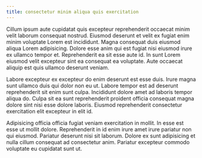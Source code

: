```yaml
---
title: consectetur minim aliqua quis exercitation
---
```


Cillum ipsum aute cupidatat quis excepteur reprehenderit occaecat minim velit laborum consequat nostrud. Eiusmod deserunt et velit ex fugiat enim minim voluptate Lorem est incididunt. Magna consequat duis eiusmod aliqua Lorem adipisicing. Dolore esse anim qui est fugiat nisi eiusmod irure ex ullamco tempor et. Reprehenderit ea sit esse aute id. In sunt Lorem eiusmod velit excepteur sint ea consequat ea voluptate. Aute occaecat aliquip est quis ullamco deserunt veniam.

Labore excepteur ex excepteur do enim deserunt est esse duis. Irure magna sunt ullamco duis qui dolor non eu ut. Labore tempor est ad deserunt reprehenderit sit enim sunt culpa. Incididunt dolore amet ad laboris tempor aliqua do. Culpa sit ea sunt reprehenderit proident officia consequat magna dolore sint nisi esse dolore laboris. Eiusmod reprehenderit consectetur exercitation elit excepteur in elit id.

Adipisicing officia officia fugiat veniam exercitation in mollit. In esse est esse ut mollit dolore. Reprehenderit in id enim irure amet irure pariatur non qui eiusmod. Pariatur deserunt nisi sit laborum. Dolore ex sunt adipisicing et nulla cillum consequat ad consectetur anim. Pariatur excepteur commodo voluptate eu cupidatat sunt ut.